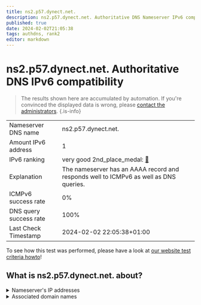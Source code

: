 ```yaml
---
title: ns2.p57.dynect.net.
description: ns2.p57.dynect.net. Authoritative DNS Nameserver IPv6 compatibility
published: true
date: 2024-02-02T21:05:38
tags: authdns, rank2
editor: markdown
---
```


# ns2.p57.dynect.net. Authoritative DNS IPv6 compatibility

> The results shown here are accumulated by automation. If you're convinced the displayed data is wrong, please [contact the administrators](/howto/chat). 
{.is-info}




|   |   |
| - | - |
| Nameserver DNS name | ns2.p57.dynect.net.
| Amount IPv6 address | 1
| IPv6 ranking | very good 2nd_place_medal: [🔗](/howto/ranking) |
| Explanation | The nameserver has an AAAA record and responds well to ICMPv6 as well as DNS queries. |
| ICMPv6 success rate | 0%|
| DNS query success rate | 100% |
| Last Check Timestamp | 2024-02-02 22:05:38+01:00 |

To see how this test was performed, please have a look at [our website test criteria howto](/howto/testcriteria/authdns)!


## What is ns2.p57.dynect.net. about?




<details>
<summary>Nameserver's IP addresses</summary>

2600:2000:2220::57

</details>



<details>
<summary>Associated domain names</summary>

paypal.com

</details>
